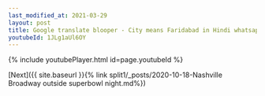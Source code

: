 ```yaml
---
last_modified_at: 2021-03-29
layout: post
title: Google translate blooper - City means Faridabad in Hindi whatsapp status
youtubeId: 1JLg1aUl6OY
---
```


{% include youtubePlayer.html id=page.youtubeId %}

[Next]({{ site.baseurl }}{% link split1/_posts/2020-10-18-Nashville Broadway outside superbowl night.md%})
